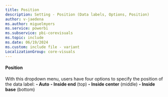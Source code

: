 ```yaml
---
title: Position
description: Setting - Position (Data labels, Options, Position)
author: v-jaedena
ms.author: miguelmyers
ms.service: powerbi
ms.subservice: pbi-corevisuals
ms.topic: include
ms.date: 06/19/2024
ms.custom: include file - variant
LocalizationGroup: core-visuals
---
```

#### Position

With this dropdown menu, users have four options to specify the position of the data label:
**- Auto**
**- Inside end** (top)
**- Inside center** (middle)
**- Inside base** (bottom)
